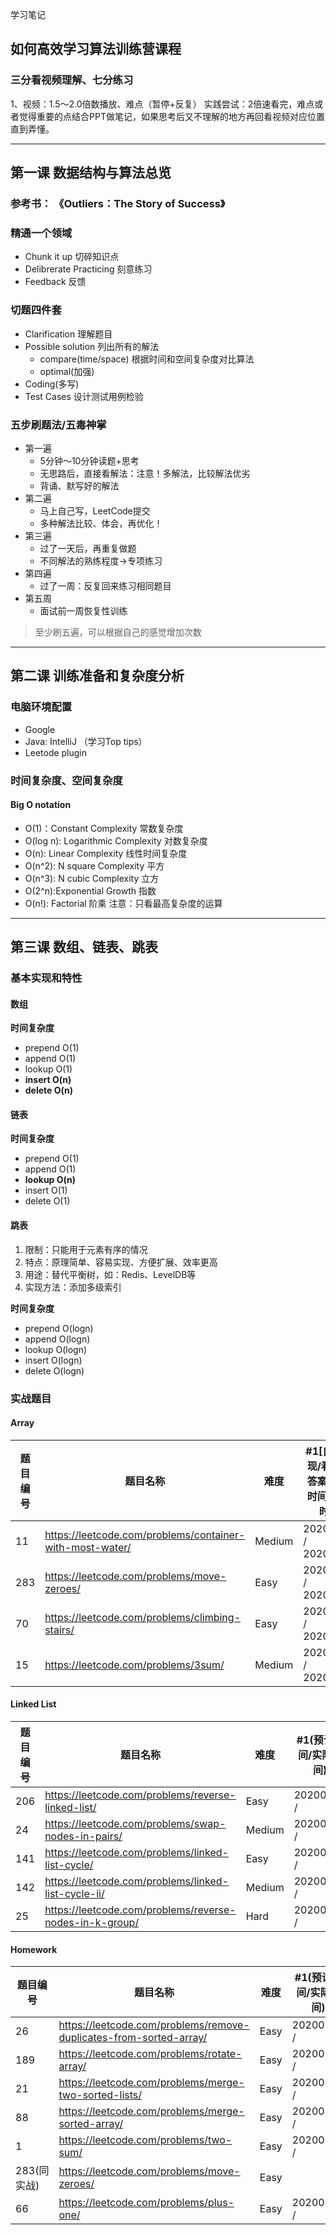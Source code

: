学习笔记

## 如何高效学习算法训练营课程

### 三分看视频理解、七分练习
1、视频：1.5～2.0倍数播放、难点（暂停+反复）
实践尝试：2倍速看完，难点或者觉得重要的点结合PPT做笔记，如果思考后又不理解的地方再回看视频对应位置直到弄懂。

---

## 第一课 数据结构与算法总览

### 参考书： 《Outliers：The Story of Success》

### 精通一个领域
- Chunk it up 切碎知识点
- Delibrerate Practicing 刻意练习
- Feedback 反馈

### 切题四件套
- Clarification 理解题目
- Possible solution 列出所有的解法
   - compare(time/space) 根据时间和空间复杂度对比算法
   - optimal(加强)
- Coding(多写)
- Test Cases 设计测试用例检验

### 五步刷题法/五毒神掌
- 第一遍
   - 5分钟～10分钟读题+思考
   - 无思路后，直接看解法：注意！多解法，比较解法优劣
   - 背诵、默写好的解法
- 第二遍
   - 马上自己写，LeetCode提交
   - 多种解法比较、体会，再优化！
- 第三遍
   - 过了一天后，再重复做题
   - 不同解法的熟练程度->专项练习
- 第四遍
   - 过了一周：反复回来练习相同题目
- 第五周
   - 面试前一周恢复性训练

> 至少刷五遍，可以根据自己的感觉增加次数

---

## 第二课 训练准备和复杂度分析

### 电脑环境配置
- Google
- Java: IntelliJ （学习Top tips）
- Leetode plugin

### 时间复杂度、空间复杂度
#### Big O notation
- O(1)：Constant Complexity 常数复杂度
- O(log n): Logarithmic Complexity 对数复杂度
- O(n): Linear  Complexity 线性时间复杂度
- O(n^2): N square Complexity 平方
- O(n^3): N cubic Complexity 立方
- O(2^n):Exponential Growth 指数
- O(n!): Factorial 阶乘
注意：只看最高复杂度的运算

---

## 第三课 数组、链表、跳表
### 基本实现和特性
#### 数组
**时间复杂度**
- prepend  O(1)
- append   O(1)
- lookup   O(1)
- **insert O(n)**
- **delete O(n)**

#### 链表
**时间复杂度**
- prepend  O(1)
- append   O(1)
- **lookup   O(n)**
- insert O(1)
- delete O(1)

#### 跳表
1. 限制：只能用于元素有序的情况
2. 特点：原理简单、容易实现、方便扩展、效率更高
3. 用途：替代平衡树，如：Redis、LevelDB等
4. 实现方法：添加多级索引

**时间复杂度**
- prepend  O(logn)
- append   O(logn)
- lookup   O(logn)
- insert O(logn)
- delete O(logn)

### 实战题目

#### Array
|题目编号| 题目名称   | 难度| #1[自己实现/看高票答案]预计时间/实际时间  | #2[优化算法Leetcode提交] | #3[一天后]   | #4[一周后] | #5[面试前一周] |
|------ | ----      | ----|----                |----  |----  |----| ---- | 
|11     | https://leetcode.com/problems/container-with-most-water/  | Medium  |20200810 / 20200810 | 20200810 / 20200810 | 20200811 / | 20200818 / |  |
|283    | https://leetcode.com/problems/move-zeroes/   |   Easy   |20200810 / 20200810| 20200810 / 20200810 | 20200811 / | 20200818 /| |
|70     | https://leetcode.com/problems/climbing-stairs/    |   Easy  |20200810 / 20200810 | 20200810 / 20200810 |20200811 / | 20200818 /| |
|15     | https://leetcode.com/problems/3sum/ | Medium | 20200810 / 20200810| 20200810 / 20200810 | 20200811 / | 20200818 /| |

#### Linked List
|题目编号| 题目名称   | 难度| #1(预计时间/实际时间)  | #2 | #3 | #4 | #5  |
|------ | ----      | ----|----                |----  |----  |----| ---- | 
|206        |https://leetcode.com/problems/reverse-linked-list/   |  Easy   |20200811 /  | | | | | 
|24          |https://leetcode.com/problems/swap-nodes-in-pairs/ | Medium  |20200811 /   | | | | |  
|141        |https://leetcode.com/problems/linked-list-cycle/  | Easy  |20200811 /   | | | | |  
|142        |https://leetcode.com/problems/linked-list-cycle-ii/ | Medium  |20200811 /    | | | | | 
|25          |https://leetcode.com/problems/reverse-nodes-in-k-group/  | Hard |20200812 /   | | | | |  

#### Homework
|题目编号| 题目名称   | 难度| #1(预计时间/实际时间)  | #2 | #3 | #4 | #5 
|------ | ----      | ----|----                |----  |----  |----| ---- | 
|26          |https://leetcode.com/problems/remove-duplicates-from-sorted-array/ | Easy  |20200812 /   | | | | |  
|189        |https://leetcode.com/problems/rotate-array/  | Easy  |20200812 /  | | | | |   
|21          |https://leetcode.com/problems/merge-two-sorted-lists/  | Easy  |20200812 /  | | | | |   
|88          |https://leetcode.com/problems/merge-sorted-array/  | Easy  |20200813 /  | | | | |   
|1            |https://leetcode.com/problems/two-sum/  | Easy  |20200813 /  | | | | |    
|283(同实战) | https://leetcode.com/problems/move-zeroes/   |   Easy   | | | | | | | 
|66           |https://leetcode.com/problems/plus-one/ | Easy  |20200813 /  | | | | |   
